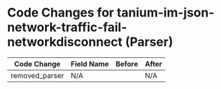 # Code Changes for tanium-im-json-network-traffic-fail-networkdisconnect (Parser)

| Code Change | Field Name | Before | After |
|-------------|------------|--------|-------|
| removed_parser | N/A |  | N/A |